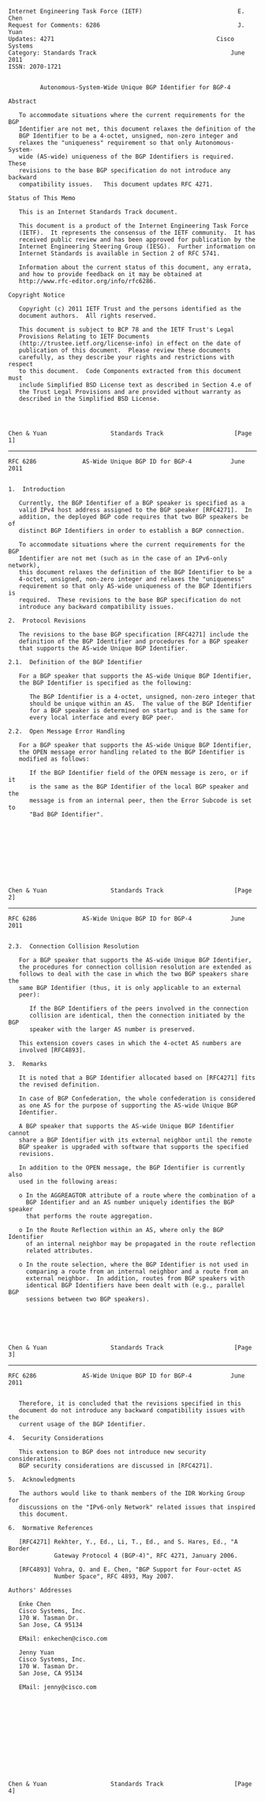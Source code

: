     Internet Engineering Task Force (IETF)                           E. Chen
    Request for Comments: 6286                                       J. Yuan
    Updates: 4271                                              Cisco Systems
    Category: Standards Track                                      June 2011
    ISSN: 2070-1721


             Autonomous-System-Wide Unique BGP Identifier for BGP-4

    Abstract

       To accommodate situations where the current requirements for the BGP
       Identifier are not met, this document relaxes the definition of the
       BGP Identifier to be a 4-octet, unsigned, non-zero integer and
       relaxes the "uniqueness" requirement so that only Autonomous-System-
       wide (AS-wide) uniqueness of the BGP Identifiers is required.  These
       revisions to the base BGP specification do not introduce any backward
       compatibility issues.   This document updates RFC 4271.

    Status of This Memo

       This is an Internet Standards Track document.

       This document is a product of the Internet Engineering Task Force
       (IETF).  It represents the consensus of the IETF community.  It has
       received public review and has been approved for publication by the
       Internet Engineering Steering Group (IESG).  Further information on
       Internet Standards is available in Section 2 of RFC 5741.

       Information about the current status of this document, any errata,
       and how to provide feedback on it may be obtained at
       http://www.rfc-editor.org/info/rfc6286.

    Copyright Notice

       Copyright (c) 2011 IETF Trust and the persons identified as the
       document authors.  All rights reserved.

       This document is subject to BCP 78 and the IETF Trust's Legal
       Provisions Relating to IETF Documents
       (http://trustee.ietf.org/license-info) in effect on the date of
       publication of this document.  Please review these documents
       carefully, as they describe your rights and restrictions with respect
       to this document.  Code Components extracted from this document must
       include Simplified BSD License text as described in Section 4.e of
       the Trust Legal Provisions and are provided without warranty as
       described in the Simplified BSD License.




    Chen & Yuan                  Standards Track                    [Page 1]

------------------------------------------------------------------------

``` newpage
RFC 6286             AS-Wide Unique BGP ID for BGP-4           June 2011


1.  Introduction

   Currently, the BGP Identifier of a BGP speaker is specified as a
   valid IPv4 host address assigned to the BGP speaker [RFC4271].  In
   addition, the deployed BGP code requires that two BGP speakers be of
   distinct BGP Identifiers in order to establish a BGP connection.

   To accommodate situations where the current requirements for the BGP
   Identifier are not met (such as in the case of an IPv6-only network),
   this document relaxes the definition of the BGP Identifier to be a
   4-octet, unsigned, non-zero integer and relaxes the "uniqueness"
   requirement so that only AS-wide uniqueness of the BGP Identifiers is
   required.  These revisions to the base BGP specification do not
   introduce any backward compatibility issues.

2.  Protocol Revisions

   The revisions to the base BGP specification [RFC4271] include the
   definition of the BGP Identifier and procedures for a BGP speaker
   that supports the AS-wide Unique BGP Identifier.

2.1.  Definition of the BGP Identifier

   For a BGP speaker that supports the AS-wide Unique BGP Identifier,
   the BGP Identifier is specified as the following:

      The BGP Identifier is a 4-octet, unsigned, non-zero integer that
      should be unique within an AS.  The value of the BGP Identifier
      for a BGP speaker is determined on startup and is the same for
      every local interface and every BGP peer.

2.2.  Open Message Error Handling

   For a BGP speaker that supports the AS-wide Unique BGP Identifier,
   the OPEN message error handling related to the BGP Identifier is
   modified as follows:

      If the BGP Identifier field of the OPEN message is zero, or if it
      is the same as the BGP Identifier of the local BGP speaker and the
      message is from an internal peer, then the Error Subcode is set to
      "Bad BGP Identifier".










Chen & Yuan                  Standards Track                    [Page 2]
```

------------------------------------------------------------------------

``` newpage
RFC 6286             AS-Wide Unique BGP ID for BGP-4           June 2011


2.3.  Connection Collision Resolution

   For a BGP speaker that supports the AS-wide Unique BGP Identifier,
   the procedures for connection collision resolution are extended as
   follows to deal with the case in which the two BGP speakers share the
   same BGP Identifier (thus, it is only applicable to an external
   peer):

      If the BGP Identifiers of the peers involved in the connection
      collision are identical, then the connection initiated by the BGP
      speaker with the larger AS number is preserved.

   This extension covers cases in which the 4-octet AS numbers are
   involved [RFC4893].

3.  Remarks

   It is noted that a BGP Identifier allocated based on [RFC4271] fits
   the revised definition.

   In case of BGP Confederation, the whole confederation is considered
   as one AS for the purpose of supporting the AS-wide Unique BGP
   Identifier.

   A BGP speaker that supports the AS-wide Unique BGP Identifier cannot
   share a BGP Identifier with its external neighbor until the remote
   BGP speaker is upgraded with software that supports the specified
   revisions.

   In addition to the OPEN message, the BGP Identifier is currently also
   used in the following areas:

   o In the AGGREAGTOR attribute of a route where the combination of a
     BGP Identifier and an AS number uniquely identifies the BGP speaker
     that performs the route aggregation.

   o In the Route Reflection within an AS, where only the BGP Identifier
     of an internal neighbor may be propagated in the route reflection
     related attributes.

   o In the route selection, where the BGP Identifier is not used in
     comparing a route from an internal neighbor and a route from an
     external neighbor.  In addition, routes from BGP speakers with
     identical BGP Identifiers have been dealt with (e.g., parallel BGP
     sessions between two BGP speakers).






Chen & Yuan                  Standards Track                    [Page 3]
```

------------------------------------------------------------------------

``` newpage
RFC 6286             AS-Wide Unique BGP ID for BGP-4           June 2011


   Therefore, it is concluded that the revisions specified in this
   document do not introduce any backward compatibility issues with the
   current usage of the BGP Identifier.

4.  Security Considerations

   This extension to BGP does not introduce new security considerations.
   BGP security considerations are discussed in [RFC4271].

5.  Acknowledgments

   The authors would like to thank members of the IDR Working Group for
   discussions on the "IPv6-only Network" related issues that inspired
   this document.

6.  Normative References

   [RFC4271] Rekhter, Y., Ed., Li, T., Ed., and S. Hares, Ed., "A Border
             Gateway Protocol 4 (BGP-4)", RFC 4271, January 2006.

   [RFC4893] Vohra, Q. and E. Chen, "BGP Support for Four-octet AS
             Number Space", RFC 4893, May 2007.

Authors' Addresses

   Enke Chen
   Cisco Systems, Inc.
   170 W. Tasman Dr.
   San Jose, CA 95134

   EMail: enkechen@cisco.com

   Jenny Yuan
   Cisco Systems, Inc.
   170 W. Tasman Dr.
   San Jose, CA 95134

   EMail: jenny@cisco.com













Chen & Yuan                  Standards Track                    [Page 4]
```

